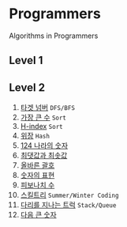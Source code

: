 # Programmers
Algorithms in Programmers
## Level 1
## Level 2

1. [타겟 넘버](https://github.com/Rory0304/Programmers/blob/master/targetNumber.js)  `DFS/BFS`
2. [가장 큰 수](https://github.com/Rory0304/Programmers/blob/master/biggestNumber.js) `Sort`
3. [H-index](https://github.com/Rory0304/Programmers/blob/master/hIndex.js) `Sort`
4. [위장](https://github.com/Rory0304/Programmers/blob/master/camouflage.js) `Hash`
5. [124 나라의 숫자](https://github.com/Rory0304/Programmers/blob/master/world123.js)
6. [최댓값과 최솟값](https://github.com/Rory0304/Programmers/blob/master/minMax.js)
7. [올바른 괄호](https://github.com/Rory0304/Programmers/blob/master/properBracket.js)
8. [숫자의 표현](https://github.com/Rory0304/Programmers/blob/master/numberExpression.js)
9. [피보나치 수](https://github.com/Rory0304/Programmers/blob/master/fibonacci_mod.js)
10. [스킬트리](https://github.com/Rory0304/Programmers/blob/master/skillTree.js) `Summer/Winter Coding`
11. [다리를 지나는 트럭](https://github.com/Rory0304/Programmers/blob/master/movingTruck.js) `Stack/Queue`
12. [다음 큰 숫자](https://github.com/Rory0304/Programmers/blob/master/nextBiggerNumber.js)
